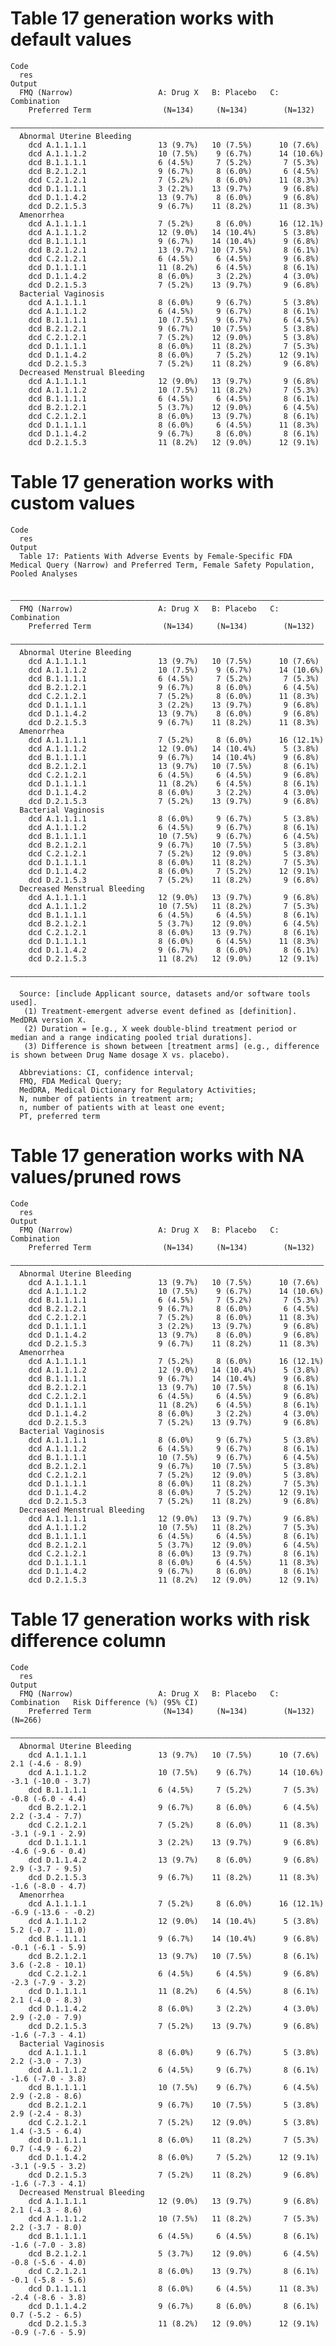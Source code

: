 # Table 17 generation works with default values

    Code
      res
    Output
      FMQ (Narrow)                   A: Drug X   B: Placebo   C: Combination
        Preferred Term                (N=134)     (N=134)        (N=132)    
      ——————————————————————————————————————————————————————————————————————
      Abnormal Uterine Bleeding                                             
        dcd A.1.1.1.1                13 (9.7%)   10 (7.5%)      10 (7.6%)   
        dcd A.1.1.1.2                10 (7.5%)    9 (6.7%)      14 (10.6%)  
        dcd B.1.1.1.1                6 (4.5%)     7 (5.2%)       7 (5.3%)   
        dcd B.2.1.2.1                9 (6.7%)     8 (6.0%)       6 (4.5%)   
        dcd C.2.1.2.1                7 (5.2%)     8 (6.0%)      11 (8.3%)   
        dcd D.1.1.1.1                3 (2.2%)    13 (9.7%)       9 (6.8%)   
        dcd D.1.1.4.2                13 (9.7%)    8 (6.0%)       9 (6.8%)   
        dcd D.2.1.5.3                9 (6.7%)    11 (8.2%)      11 (8.3%)   
      Amenorrhea                                                            
        dcd A.1.1.1.1                7 (5.2%)     8 (6.0%)      16 (12.1%)  
        dcd A.1.1.1.2                12 (9.0%)   14 (10.4%)      5 (3.8%)   
        dcd B.1.1.1.1                9 (6.7%)    14 (10.4%)      9 (6.8%)   
        dcd B.2.1.2.1                13 (9.7%)   10 (7.5%)       8 (6.1%)   
        dcd C.2.1.2.1                6 (4.5%)     6 (4.5%)       9 (6.8%)   
        dcd D.1.1.1.1                11 (8.2%)    6 (4.5%)       8 (6.1%)   
        dcd D.1.1.4.2                8 (6.0%)     3 (2.2%)       4 (3.0%)   
        dcd D.2.1.5.3                7 (5.2%)    13 (9.7%)       9 (6.8%)   
      Bacterial Vaginosis                                                   
        dcd A.1.1.1.1                8 (6.0%)     9 (6.7%)       5 (3.8%)   
        dcd A.1.1.1.2                6 (4.5%)     9 (6.7%)       8 (6.1%)   
        dcd B.1.1.1.1                10 (7.5%)    9 (6.7%)       6 (4.5%)   
        dcd B.2.1.2.1                9 (6.7%)    10 (7.5%)       5 (3.8%)   
        dcd C.2.1.2.1                7 (5.2%)    12 (9.0%)       5 (3.8%)   
        dcd D.1.1.1.1                8 (6.0%)    11 (8.2%)       7 (5.3%)   
        dcd D.1.1.4.2                8 (6.0%)     7 (5.2%)      12 (9.1%)   
        dcd D.2.1.5.3                7 (5.2%)    11 (8.2%)       9 (6.8%)   
      Decreased Menstrual Bleeding                                          
        dcd A.1.1.1.1                12 (9.0%)   13 (9.7%)       9 (6.8%)   
        dcd A.1.1.1.2                10 (7.5%)   11 (8.2%)       7 (5.3%)   
        dcd B.1.1.1.1                6 (4.5%)     6 (4.5%)       8 (6.1%)   
        dcd B.2.1.2.1                5 (3.7%)    12 (9.0%)       6 (4.5%)   
        dcd C.2.1.2.1                8 (6.0%)    13 (9.7%)       8 (6.1%)   
        dcd D.1.1.1.1                8 (6.0%)     6 (4.5%)      11 (8.3%)   
        dcd D.1.1.4.2                9 (6.7%)     8 (6.0%)       8 (6.1%)   
        dcd D.2.1.5.3                11 (8.2%)   12 (9.0%)      12 (9.1%)   

# Table 17 generation works with custom values

    Code
      res
    Output
      Table 17: Patients With Adverse Events by Female-Specific FDA Medical Query (Narrow) and Preferred Term, Female Safety Population, Pooled Analyses
      
      ——————————————————————————————————————————————————————————————————————
      FMQ (Narrow)                   A: Drug X   B: Placebo   C: Combination
        Preferred Term                (N=134)     (N=134)        (N=132)    
      ——————————————————————————————————————————————————————————————————————
      Abnormal Uterine Bleeding                                             
        dcd A.1.1.1.1                13 (9.7%)   10 (7.5%)      10 (7.6%)   
        dcd A.1.1.1.2                10 (7.5%)    9 (6.7%)      14 (10.6%)  
        dcd B.1.1.1.1                6 (4.5%)     7 (5.2%)       7 (5.3%)   
        dcd B.2.1.2.1                9 (6.7%)     8 (6.0%)       6 (4.5%)   
        dcd C.2.1.2.1                7 (5.2%)     8 (6.0%)      11 (8.3%)   
        dcd D.1.1.1.1                3 (2.2%)    13 (9.7%)       9 (6.8%)   
        dcd D.1.1.4.2                13 (9.7%)    8 (6.0%)       9 (6.8%)   
        dcd D.2.1.5.3                9 (6.7%)    11 (8.2%)      11 (8.3%)   
      Amenorrhea                                                            
        dcd A.1.1.1.1                7 (5.2%)     8 (6.0%)      16 (12.1%)  
        dcd A.1.1.1.2                12 (9.0%)   14 (10.4%)      5 (3.8%)   
        dcd B.1.1.1.1                9 (6.7%)    14 (10.4%)      9 (6.8%)   
        dcd B.2.1.2.1                13 (9.7%)   10 (7.5%)       8 (6.1%)   
        dcd C.2.1.2.1                6 (4.5%)     6 (4.5%)       9 (6.8%)   
        dcd D.1.1.1.1                11 (8.2%)    6 (4.5%)       8 (6.1%)   
        dcd D.1.1.4.2                8 (6.0%)     3 (2.2%)       4 (3.0%)   
        dcd D.2.1.5.3                7 (5.2%)    13 (9.7%)       9 (6.8%)   
      Bacterial Vaginosis                                                   
        dcd A.1.1.1.1                8 (6.0%)     9 (6.7%)       5 (3.8%)   
        dcd A.1.1.1.2                6 (4.5%)     9 (6.7%)       8 (6.1%)   
        dcd B.1.1.1.1                10 (7.5%)    9 (6.7%)       6 (4.5%)   
        dcd B.2.1.2.1                9 (6.7%)    10 (7.5%)       5 (3.8%)   
        dcd C.2.1.2.1                7 (5.2%)    12 (9.0%)       5 (3.8%)   
        dcd D.1.1.1.1                8 (6.0%)    11 (8.2%)       7 (5.3%)   
        dcd D.1.1.4.2                8 (6.0%)     7 (5.2%)      12 (9.1%)   
        dcd D.2.1.5.3                7 (5.2%)    11 (8.2%)       9 (6.8%)   
      Decreased Menstrual Bleeding                                          
        dcd A.1.1.1.1                12 (9.0%)   13 (9.7%)       9 (6.8%)   
        dcd A.1.1.1.2                10 (7.5%)   11 (8.2%)       7 (5.3%)   
        dcd B.1.1.1.1                6 (4.5%)     6 (4.5%)       8 (6.1%)   
        dcd B.2.1.2.1                5 (3.7%)    12 (9.0%)       6 (4.5%)   
        dcd C.2.1.2.1                8 (6.0%)    13 (9.7%)       8 (6.1%)   
        dcd D.1.1.1.1                8 (6.0%)     6 (4.5%)      11 (8.3%)   
        dcd D.1.1.4.2                9 (6.7%)     8 (6.0%)       8 (6.1%)   
        dcd D.2.1.5.3                11 (8.2%)   12 (9.0%)      12 (9.1%)   
      ——————————————————————————————————————————————————————————————————————
      
      Source: [include Applicant source, datasets and/or software tools used].
       (1) Treatment-emergent adverse event defined as [definition]. MedDRA version X.
       (2) Duration = [e.g., X week double-blind treatment period or median and a range indicating pooled trial durations].
       (3) Difference is shown between [treatment arms] (e.g., difference is shown between Drug Name dosage X vs. placebo).
      
      Abbreviations: CI, confidence interval;
      FMQ, FDA Medical Query;
      MedDRA, Medical Dictionary for Regulatory Activities;
      N, number of patients in treatment arm;
      n, number of patients with at least one event;
      PT, preferred term

# Table 17 generation works with NA values/pruned rows

    Code
      res
    Output
      FMQ (Narrow)                   A: Drug X   B: Placebo   C: Combination
        Preferred Term                (N=134)     (N=134)        (N=132)    
      ——————————————————————————————————————————————————————————————————————
      Abnormal Uterine Bleeding                                             
        dcd A.1.1.1.1                13 (9.7%)   10 (7.5%)      10 (7.6%)   
        dcd A.1.1.1.2                10 (7.5%)    9 (6.7%)      14 (10.6%)  
        dcd B.1.1.1.1                6 (4.5%)     7 (5.2%)       7 (5.3%)   
        dcd B.2.1.2.1                9 (6.7%)     8 (6.0%)       6 (4.5%)   
        dcd C.2.1.2.1                7 (5.2%)     8 (6.0%)      11 (8.3%)   
        dcd D.1.1.1.1                3 (2.2%)    13 (9.7%)       9 (6.8%)   
        dcd D.1.1.4.2                13 (9.7%)    8 (6.0%)       9 (6.8%)   
        dcd D.2.1.5.3                9 (6.7%)    11 (8.2%)      11 (8.3%)   
      Amenorrhea                                                            
        dcd A.1.1.1.1                7 (5.2%)     8 (6.0%)      16 (12.1%)  
        dcd A.1.1.1.2                12 (9.0%)   14 (10.4%)      5 (3.8%)   
        dcd B.1.1.1.1                9 (6.7%)    14 (10.4%)      9 (6.8%)   
        dcd B.2.1.2.1                13 (9.7%)   10 (7.5%)       8 (6.1%)   
        dcd C.2.1.2.1                6 (4.5%)     6 (4.5%)       9 (6.8%)   
        dcd D.1.1.1.1                11 (8.2%)    6 (4.5%)       8 (6.1%)   
        dcd D.1.1.4.2                8 (6.0%)     3 (2.2%)       4 (3.0%)   
        dcd D.2.1.5.3                7 (5.2%)    13 (9.7%)       9 (6.8%)   
      Bacterial Vaginosis                                                   
        dcd A.1.1.1.1                8 (6.0%)     9 (6.7%)       5 (3.8%)   
        dcd A.1.1.1.2                6 (4.5%)     9 (6.7%)       8 (6.1%)   
        dcd B.1.1.1.1                10 (7.5%)    9 (6.7%)       6 (4.5%)   
        dcd B.2.1.2.1                9 (6.7%)    10 (7.5%)       5 (3.8%)   
        dcd C.2.1.2.1                7 (5.2%)    12 (9.0%)       5 (3.8%)   
        dcd D.1.1.1.1                8 (6.0%)    11 (8.2%)       7 (5.3%)   
        dcd D.1.1.4.2                8 (6.0%)     7 (5.2%)      12 (9.1%)   
        dcd D.2.1.5.3                7 (5.2%)    11 (8.2%)       9 (6.8%)   
      Decreased Menstrual Bleeding                                          
        dcd A.1.1.1.1                12 (9.0%)   13 (9.7%)       9 (6.8%)   
        dcd A.1.1.1.2                10 (7.5%)   11 (8.2%)       7 (5.3%)   
        dcd B.1.1.1.1                6 (4.5%)     6 (4.5%)       8 (6.1%)   
        dcd B.2.1.2.1                5 (3.7%)    12 (9.0%)       6 (4.5%)   
        dcd C.2.1.2.1                8 (6.0%)    13 (9.7%)       8 (6.1%)   
        dcd D.1.1.1.1                8 (6.0%)     6 (4.5%)      11 (8.3%)   
        dcd D.1.1.4.2                9 (6.7%)     8 (6.0%)       8 (6.1%)   
        dcd D.2.1.5.3                11 (8.2%)   12 (9.0%)      12 (9.1%)   

# Table 17 generation works with risk difference column

    Code
      res
    Output
      FMQ (Narrow)                   A: Drug X   B: Placebo   C: Combination   Risk Difference (%) (95% CI)
        Preferred Term                (N=134)     (N=134)        (N=132)                 (N=266)           
      —————————————————————————————————————————————————————————————————————————————————————————————————————
      Abnormal Uterine Bleeding                                                                            
        dcd A.1.1.1.1                13 (9.7%)   10 (7.5%)      10 (7.6%)            2.1 (-4.6 - 8.9)      
        dcd A.1.1.1.2                10 (7.5%)    9 (6.7%)      14 (10.6%)          -3.1 (-10.0 - 3.7)     
        dcd B.1.1.1.1                6 (4.5%)     7 (5.2%)       7 (5.3%)           -0.8 (-6.0 - 4.4)      
        dcd B.2.1.2.1                9 (6.7%)     8 (6.0%)       6 (4.5%)            2.2 (-3.4 - 7.7)      
        dcd C.2.1.2.1                7 (5.2%)     8 (6.0%)      11 (8.3%)           -3.1 (-9.1 - 2.9)      
        dcd D.1.1.1.1                3 (2.2%)    13 (9.7%)       9 (6.8%)           -4.6 (-9.6 - 0.4)      
        dcd D.1.1.4.2                13 (9.7%)    8 (6.0%)       9 (6.8%)            2.9 (-3.7 - 9.5)      
        dcd D.2.1.5.3                9 (6.7%)    11 (8.2%)      11 (8.3%)           -1.6 (-8.0 - 4.7)      
      Amenorrhea                                                                                           
        dcd A.1.1.1.1                7 (5.2%)     8 (6.0%)      16 (12.1%)         -6.9 (-13.6 - -0.2)     
        dcd A.1.1.1.2                12 (9.0%)   14 (10.4%)      5 (3.8%)           5.2 (-0.7 - 11.0)      
        dcd B.1.1.1.1                9 (6.7%)    14 (10.4%)      9 (6.8%)           -0.1 (-6.1 - 5.9)      
        dcd B.2.1.2.1                13 (9.7%)   10 (7.5%)       8 (6.1%)           3.6 (-2.8 - 10.1)      
        dcd C.2.1.2.1                6 (4.5%)     6 (4.5%)       9 (6.8%)           -2.3 (-7.9 - 3.2)      
        dcd D.1.1.1.1                11 (8.2%)    6 (4.5%)       8 (6.1%)            2.1 (-4.0 - 8.3)      
        dcd D.1.1.4.2                8 (6.0%)     3 (2.2%)       4 (3.0%)            2.9 (-2.0 - 7.9)      
        dcd D.2.1.5.3                7 (5.2%)    13 (9.7%)       9 (6.8%)           -1.6 (-7.3 - 4.1)      
      Bacterial Vaginosis                                                                                  
        dcd A.1.1.1.1                8 (6.0%)     9 (6.7%)       5 (3.8%)            2.2 (-3.0 - 7.3)      
        dcd A.1.1.1.2                6 (4.5%)     9 (6.7%)       8 (6.1%)           -1.6 (-7.0 - 3.8)      
        dcd B.1.1.1.1                10 (7.5%)    9 (6.7%)       6 (4.5%)            2.9 (-2.8 - 8.6)      
        dcd B.2.1.2.1                9 (6.7%)    10 (7.5%)       5 (3.8%)            2.9 (-2.4 - 8.3)      
        dcd C.2.1.2.1                7 (5.2%)    12 (9.0%)       5 (3.8%)            1.4 (-3.5 - 6.4)      
        dcd D.1.1.1.1                8 (6.0%)    11 (8.2%)       7 (5.3%)            0.7 (-4.9 - 6.2)      
        dcd D.1.1.4.2                8 (6.0%)     7 (5.2%)      12 (9.1%)           -3.1 (-9.5 - 3.2)      
        dcd D.2.1.5.3                7 (5.2%)    11 (8.2%)       9 (6.8%)           -1.6 (-7.3 - 4.1)      
      Decreased Menstrual Bleeding                                                                         
        dcd A.1.1.1.1                12 (9.0%)   13 (9.7%)       9 (6.8%)            2.1 (-4.3 - 8.6)      
        dcd A.1.1.1.2                10 (7.5%)   11 (8.2%)       7 (5.3%)            2.2 (-3.7 - 8.0)      
        dcd B.1.1.1.1                6 (4.5%)     6 (4.5%)       8 (6.1%)           -1.6 (-7.0 - 3.8)      
        dcd B.2.1.2.1                5 (3.7%)    12 (9.0%)       6 (4.5%)           -0.8 (-5.6 - 4.0)      
        dcd C.2.1.2.1                8 (6.0%)    13 (9.7%)       8 (6.1%)           -0.1 (-5.8 - 5.6)      
        dcd D.1.1.1.1                8 (6.0%)     6 (4.5%)      11 (8.3%)           -2.4 (-8.6 - 3.8)      
        dcd D.1.1.4.2                9 (6.7%)     8 (6.0%)       8 (6.1%)            0.7 (-5.2 - 6.5)      
        dcd D.2.1.5.3                11 (8.2%)   12 (9.0%)      12 (9.1%)           -0.9 (-7.6 - 5.9)      

